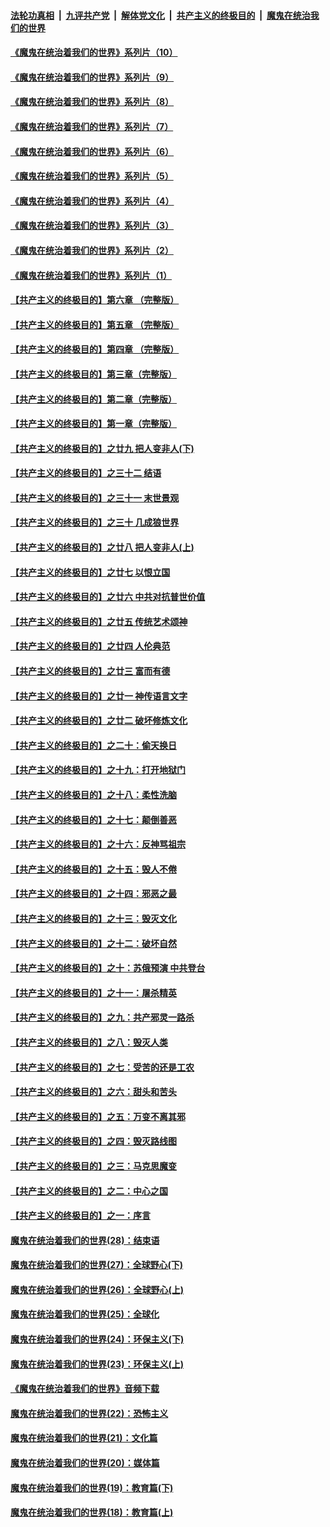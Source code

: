 ####  [法轮功真相](../../../../basic/blob/master/README.md?t=08262102) &nbsp;|&nbsp; [九评共产党](../../../../9ping.md/blob/master/README.md?t=08262102) &nbsp;|&nbsp; [解体党文化](../../../../jtdwh.md/blob/master/README.md?t=08262102)  &nbsp;|&nbsp; [共产主义的终极目的](../../../../gczydzjmd.md/blob/master/README.md?t=08262102) &nbsp;|&nbsp; [魔鬼在统治我们的世界](../../../../mgztzwmdsj.md/blob/master/README.md?t=08262102) 

#### [《魔鬼在统治着我们的世界》系列片（10）](../pages/nsc422/n12292670.md?t=08262102) 

#### [《魔鬼在统治着我们的世界》系列片（9）](../pages/nsc422/n12290859.md?t=08262102) 

#### [《魔鬼在统治着我们的世界》系列片（8）](../pages/nsc422/n12287445.md?t=08262102) 

#### [《魔鬼在统治着我们的世界》系列片（7）](../pages/nsc422/n12283425.md?t=08262102) 

#### [《魔鬼在统治着我们的世界》系列片（6）](../pages/nsc422/n12282314.md?t=08262102) 

#### [《魔鬼在统治着我们的世界》系列片（5）](../pages/nsc422/n12281419.md?t=08262102) 

#### [《魔鬼在统治着我们的世界》系列片（4）](../pages/nsc422/n12274024.md?t=08262102) 

#### [《魔鬼在统治着我们的世界》系列片（3）](../pages/nsc422/n12271322.md?t=08262102) 

#### [《魔鬼在统治着我们的世界》系列片（2）](../pages/nsc422/n12269049.md?t=08262102) 

#### [《魔鬼在统治着我们的世界》系列片（1）](../pages/nsc422/n12267575.md?t=08262102) 

#### [【共产主义的终极目的】第六章 （完整版）](../pages/nsc422/n11428913.md?t=08262102) 

#### [【共产主义的终极目的】第五章 （完整版）](../pages/nsc422/n11428912.md?t=08262102) 

#### [【共产主义的终极目的】第四章 （完整版）](../pages/nsc422/n11428907.md?t=08262102) 

#### [【共产主义的终极目的】第三章（完整版）](../pages/nsc422/n11428848.md?t=08262102) 

#### [【共产主义的终极目的】第二章（完整版）](../pages/nsc422/n11428831.md?t=08262102) 

#### [【共产主义的终极目的】第一章（完整版）](../pages/nsc422/n11417651.md?t=08262102) 

#### [【共产主义的终极目的】之廿九 把人变非人(下)](../pages/nsc422/n11344140.md?t=08262102) 

#### [【共产主义的终极目的】之三十二 结语](../pages/nsc422/n11360535.md?t=08262102) 

#### [【共产主义的终极目的】之三十一 末世景观](../pages/nsc422/n11351129.md?t=08262102) 

#### [【共产主义的终极目的】之三十 几成狼世界](../pages/nsc422/n11348280.md?t=08262102) 

#### [【共产主义的终极目的】之廿八 把人变非人(上)](../pages/nsc422/n11340492.md?t=08262102) 

#### [【共产主义的终极目的】之廿七 以恨立国](../pages/nsc422/n11336944.md?t=08262102) 

#### [【共产主义的终极目的】之廿六 中共对抗普世价值](../pages/nsc422/n11324785.md?t=08262102) 

#### [【共产主义的终极目的】之廿五 传统艺术颂神](../pages/nsc422/n11296396.md?t=08262102) 

#### [【共产主义的终极目的】之廿四 人伦典范](../pages/nsc422/n11296397.md?t=08262102) 

#### [【共产主义的终极目的】之廿三 富而有德](../pages/nsc422/n11283598.md?t=08262102) 

#### [【共产主义的终极目的】之廿一 神传语言文字](../pages/nsc422/n11263265.md?t=08262102) 

#### [【共产主义的终极目的】之廿二 破坏修炼文化](../pages/nsc422/n11245728.md?t=08262102) 

#### [【共产主义的终极目的】之二十：偷天换日](../pages/nsc422/n11238846.md?t=08262102) 

#### [【共产主义的终极目的】之十九：打开地狱门](../pages/nsc422/n11206376.md?t=08262102) 

#### [【共产主义的终极目的】之十八：柔性洗脑](../pages/nsc422/n11199994.md?t=08262102) 

#### [【共产主义的终极目的】之十七：颠倒善恶](../pages/nsc422/n11179782.md?t=08262102) 

#### [【共产主义的终极目的】之十六：反神骂祖宗](../pages/nsc422/n11166798.md?t=08262102) 

#### [【共产主义的终极目的】之十五：毁人不倦](../pages/nsc422/n11166792.md?t=08262102) 

#### [【共产主义的终极目的】之十四：邪恶之最](../pages/nsc422/n11150249.md?t=08262102) 

#### [【共产主义的终极目的】之十三：毁灭文化](../pages/nsc422/n11135227.md?t=08262102) 

#### [【共产主义的终极目的】之十二：破坏自然](../pages/nsc422/n11135214.md?t=08262102) 

#### [【共产主义的终极目的】之十：苏俄预演 中共登台](../pages/nsc422/n11118424.md?t=08262102) 

#### [【共产主义的终极目的】之十一：屠杀精英](../pages/nsc422/n11118442.md?t=08262102) 

#### [【共产主义的终极目的】之九：共产邪灵一路杀](../pages/nsc422/n11114139.md?t=08262102) 

#### [【共产主义的终极目的】之八：毁灭人类](../pages/nsc422/n11108503.md?t=08262102) 

#### [【共产主义的终极目的】之七：受苦的还是工农](../pages/nsc422/n11101809.md?t=08262102) 

#### [【共产主义的终极目的】之六：甜头和苦头](../pages/nsc422/n11096971.md?t=08262102) 

#### [【共产主义的终极目的】之五：万变不离其邪](../pages/nsc422/n11091285.md?t=08262102) 

#### [【共产主义的终极目的】之四：毁灭路线图](../pages/nsc422/n11086284.md?t=08262102) 

#### [【共产主义的终极目的】之三：马克思魔变](../pages/nsc422/n11061941.md?t=08262102) 

#### [【共产主义的终极目的】之二：中心之国](../pages/nsc422/n11047728.md?t=08262102) 

#### [【共产主义的终极目的】之一：序言](../pages/nsc422/n11086077.md?t=08262102) 

#### [魔鬼在统治着我们的世界(28)：结束语](../pages/nsc422/n10936246.md?t=08262102) 

#### [魔鬼在统治着我们的世界(27)：全球野心(下)](../pages/nsc422/n10928319.md?t=08262102) 

#### [魔鬼在统治着我们的世界(26)：全球野心(上)](../pages/nsc422/n10900318.md?t=08262102) 

#### [魔鬼在统治着我们的世界(25)：全球化](../pages/nsc422/n10788205.md?t=08262102) 

#### [魔鬼在统治着我们的世界(24)：环保主义(下)](../pages/nsc422/n10695307.md?t=08262102) 

#### [魔鬼在统治着我们的世界(23)：环保主义(上)](../pages/nsc422/n10688613.md?t=08262102) 

#### [《魔鬼在统治着我们的世界》音频下载](../pages/nsc422/n10635553.md?t=08262102) 

#### [魔鬼在统治着我们的世界(22)：恐怖主义](../pages/nsc422/n10614727.md?t=08262102) 

#### [魔鬼在统治着我们的世界(21)：文化篇](../pages/nsc422/n10597706.md?t=08262102) 

#### [魔鬼在统治着我们的世界(20)：媒体篇](../pages/nsc422/n10586579.md?t=08262102) 

#### [魔鬼在统治着我们的世界(19)：教育篇(下)](../pages/nsc422/n10564808.md?t=08262102) 

#### [魔鬼在统治着我们的世界(18)：教育篇(上)](../pages/nsc422/n10526970.md?t=08262102) 

